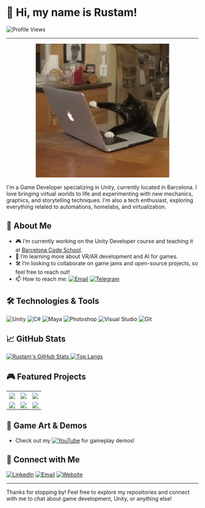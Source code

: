 # 👾 Hi, my name is Rustam!

<picture>
  <source media="(prefers-color-scheme: dark)" srcset="https://komarev.com/ghpvc/?username=rustamismagilov&color=red">
  <source media="(prefers-color-scheme: light)" srcset="https://komarev.com/ghpvc/?username=rustamismagilov&color=blue">
  <img alt="Profile Views" src="https://komarev.com/ghpvc/?username=rustamismagilov&color=blue">
</picture>

---

<p align="center">
  <img src="https://github.com/rustamismagilov/rustamismagilov/blob/main/catyping.gif?raw=true" width="350" title="catyping">
</p>

I'm a Game Developer specializing in Unity, currently located in Barcelona. I love bringing virtual worlds to life and experimenting with new mechanics, graphics, and storytelling techniques. 
I'm also a tech enthusiast, exploring everything related to automations, homelabs, and virtualization.

## 🚀 About Me

- 🎮 I’m currently working on the Unity Developer course and teaching it at [Barcelona Code School](https://github.com/barcelonacodeschool).
- 🌱 I’m learning more about VR/AR development and AI for games.
- 🛠️ I’m looking to collaborate on game jams and open-source projects, so feel free to reach out!
- 📫 How to reach me: 
  [![Email](https://img.shields.io/badge/Email-rustam%40ismagilov.dev-D14836?logo=gmail&logoColor=white&style=flat)](mailto:rustam@ismagilov.dev) [![Telegram](https://img.shields.io/badge/-Telegram-2CA5E0?logo=telegram&logoColor=white&style=flat)](https://t.me/rustam_ismagilov)

## 🛠️ Technologies & Tools

![Unity](https://img.shields.io/badge/-Unity-000000?logo=unity&logoColor=white&style=flat)
![C#](https://img.shields.io/badge/-C%23-239120?logo=c-sharp&logoColor=white&style=flat)
![Maya](https://img.shields.io/badge/-Maya-005BFF?logo=autodesk&logoColor=white&style=flat)
![Photoshop](https://img.shields.io/badge/-Photoshop-31A8FF?logo=adobe-photoshop&logoColor=white&style=flat)
![Visual Studio](https://img.shields.io/badge/-Visual%20Studio-5C2D91?logo=visual-studio&logoColor=white&style=flat)
![Git](https://img.shields.io/badge/-Git-F05032?logo=git&logoColor=white&style=flat)

## 📈 GitHub Stats

<a href="https://github.com/rustamismagilov">
  <picture>
    <source media="(prefers-color-scheme: dark)" srcset="https://github-readme-stats.vercel.app/api?username=rustamismagilov&show_icons=true&count_private=true&theme=dark">
    <source media="(prefers-color-scheme: light)" srcset="https://github-readme-stats.vercel.app/api?username=rustamismagilov&show_icons=true&count_private=true&theme=default">
    <img height="200"  alt="Rustam's GitHub Stats" src="https://github-readme-stats.vercel.app/api?username=rustamismagilov&show_icons=true&count_private=true">
  </picture>
</a>
<a href="https://github.com/rustamismagilov">
  <picture>
    <source media="(prefers-color-scheme: dark)" srcset="https://github-readme-stats.vercel.app/api/top-langs/?username=rustamismagilov&layout=compact&theme=dark">
    <source media="(prefers-color-scheme: light)" srcset="https://github-readme-stats.vercel.app/api/top-langs/?username=rustamismagilov&layout=compact">
    <img height="200"  alt="Top Langs" src="https://github-readme-stats.vercel.app/api/top-langs/?username=rustamismagilov&layout=compact">
  </picture>
</a>

## 🎮 Featured Projects

<table>
  <tr>
    <td width="33%">
      <a href="https://github.com/rustamismagilov/Space-Shooter">
        <img align="center" src="https://github-readme-stats.vercel.app/api/pin/?username=rustamismagilov&repo=Space-Shooter&theme=dark" width="100%">
      </a>
    </td>
    <td width="33%">
      <a href="https://github.com/rustamismagilov/Parkour-game">
        <img align="center" src="https://github-readme-stats.vercel.app/api/pin/?username=rustamismagilov&repo=Parkour-game&theme=dark" width="100%">
      </a>
    </td>
    <td width="33%">
      <a href="https://github.com/rustamismagilov/SimpleMenu">
        <img align="center" src="https://github-readme-stats.vercel.app/api/pin/?username=rustamismagilov&repo=SimpleMenu&theme=dark" width="100%">
      </a>
    </td>
  </tr>
  <tr>
    <td width="33%">
      <a href="https://github.com/rustamismagilov/Tanks-Multiplayer">
        <img align="center" src="https://github-readme-stats.vercel.app/api/pin/?username=rustamismagilov&repo=Tanks-Multiplayer&theme=dark" width="100%">
      </a>
    </td>
    <td width="33%">
      <a href="https://github.com/rustamismagilov/Interstellar-Rescuers">
        <img align="center" src="https://github-readme-stats.vercel.app/api/pin/?username=rustamismagilov&repo=Interstellar-Rescuers&theme=dark" width="100%">
      </a>
    </td>
    <td width="33%">
      <a href="https://github.com/rustamismagilov/Zombie-Survival-1">
        <img align="center" src="https://github-readme-stats.vercel.app/api/pin/?username=rustamismagilov&repo=Zombie-Survival-1&theme=dark" width="100%">
      </a>
    </td>
  </tr>
</table>

## 🎨 Game Art & Demos

- Check out my [![YouTube](https://img.shields.io/badge/YouTube-Channel-FF0000?logo=youtube&logoColor=white&style=flat)](https://www.youtube.com/@rustam_ismagilov) for gameplay demos!

## 🔗 Connect with Me

[![LinkedIn](https://img.shields.io/badge/-LinkedIn-0077B5?logo=linkedin&logoColor=white&style=flat)](https://www.linkedin.com/in/rustam-ismagilov/)
[![Email](https://img.shields.io/badge/-Email-D14836?logo=gmail&logoColor=white&style=flat)](mailto:rustam@ismagilov.dev)
[![Website](https://img.shields.io/badge/-Website-000000?logo=About.me&logoColor=white&style=flat)](https://rustamismagilov.com)

---

Thanks for stopping by! Feel free to explore my repositories and connect with me to chat about game development, Unity, or anything else!
